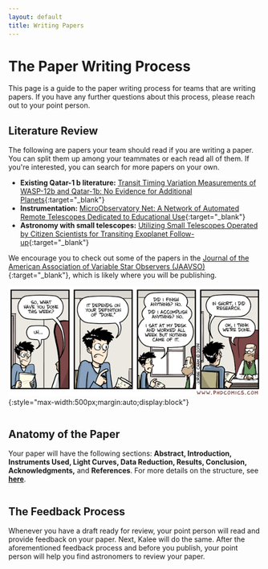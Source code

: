 ```yaml
---
layout: default
title: Writing Papers
---
```


<div class="page-display" markdown="1">

# The Paper Writing Process

This page is a guide to the paper writing process for teams that are writing papers. If you have any further questions about this process, please reach out to your point person. 

</div>

<div class="page-display-light" markdown="1">

## Literature Review

The following are papers your team should read if you are writing a paper. You can split them up among your teammates or each read all of them. If you're interested, you can search for more papers on your own.
* **Existing Qatar-1 b literature:** [Transit Timing Variation Measurements of WASP-12b and Qatar-1b: No Evidence for Additional Planets](https://arxiv.org/abs/1512.00464){:target="_blank"}
* **Instrumentation:** [MicroObservatory Net: A Network of Automated Remote Telescopes Dedicated to Educational Use](https://link.springer.com/epdf/10.1023/A:1016668526933?shared_access_token=AVqtxlUonur3ODVcIH76AospNOxuUNtyllpwxVxrbfDHew4OVeU1SHRgW8tfuvC4Bzcd5ItGjpVRgFi-KQ36WeBAnriIeORBolFOz4QClHqQYsUDPSCd_oQpL2PTCfDo8bFOSyTRPM9RkT0bgJlX_p0tJd7-kjcLmbgZAk0zL4M%3D){:target="_blank"}
* **Astronomy with small telescopes:** [Utilizing Small Telescopes Operated by Citizen Scientists for Transiting Exoplanet Follow-up](https://ui.adsabs.harvard.edu/abs/2020PASP..132e4401Z/abstract){:target="_blank"}

We encourage you to check out some of the papers in the [Journal of the American Association of Variable Star Observers (JAAVSO)](https://www.aavso.org/apps/jaavso/){:target="_blank"}, which is likely where
you will be publishing.

![](/assets/lit-review.gif){:style="max-width:500px;margin:auto;display:block"}

<div class="row">

<div class="column" markdown="1">

## Anatomy of the Paper

Your paper will have the following sections: **Abstract, Introduction, Instruments Used, Light Curves, Data Reduction, Results, Conclusion, Acknowledgments,** and **References**. For more details on the structure, see [**here**](https://docs.google.com/document/d/1pGp_VwcEvK5Trl8GANiz19qkd51OQOAOjb0idJ-0JME/edit?usp=sharing).

</div>
<div class="column" markdown="1">

## The Feedback Process

Whenever you have a draft ready for review, your point person will read and provide feedback on your paper. Next, Kalee will do the same. After the aforementioned feedback process and before you publish, your point person will help you find astronomers to review your paper.

</div>
</div>

</div>